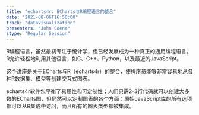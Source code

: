 ```yaml
---
title: "echarts4r: ECharts与R编程语言的整合"
date: "2021-08-06T16:50:00" 
track: "datavisualization"
presenters: "John Coene"
stype: "Regular Session"
---
```

R编程语言，虽然最初专注于统计学，但已经发展成为一种真正的通用编程语言。R允许轻松地利用其他语言，如C、C++、Python，以及最近的JavaScript。
 

 这个讲座是关于ECharts与R（echarts4r）的整合，使程序员能够非常容易地从各种R数据集、模型等创建交互式图表。
 

echarts4r软件包平衡了易用性和可定制性；人们只需2-3行代码就可以创建大多数的ECharts图，但仍然可以定制图表的各个方面：原始JavaScript库的所有选项都可以从R集成中访问，而且所有的图表类型都被集成。
